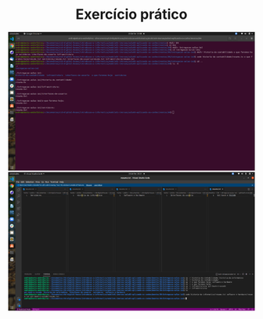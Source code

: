 <div align="center">
  <h1>Exercício prático</h1>
  <img src="./imagens-exercicio/exercicio-aula.png" alt="Exercício Pt1">
    <img src="./imagens-exercicio/exercicio-aula-2.png" alt="Exercício Pt2">
<div>
